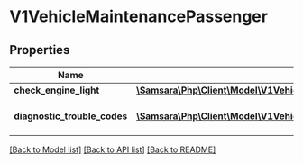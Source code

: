 # V1VehicleMaintenancePassenger

## Properties
Name | Type | Description | Notes
------------ | ------------- | ------------- | -------------
**check_engine_light** | [**\Samsara\Php\Client\Model\V1VehicleMaintenancePassengerCheckEngineLight**](V1VehicleMaintenancePassengerCheckEngineLight.md) |  | [optional] 
**diagnostic_trouble_codes** | [**\Samsara\Php\Client\Model\V1VehicleMaintenancePassengerDiagnosticTroubleCodes[]**](V1VehicleMaintenancePassengerDiagnosticTroubleCodes.md) | Passenger vehicle DTCs. | [optional] 

[[Back to Model list]](../../README.md#documentation-for-models) [[Back to API list]](../../README.md#documentation-for-api-endpoints) [[Back to README]](../../README.md)

